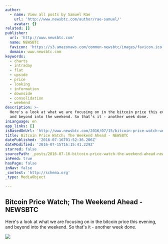 ```yaml
---
author:
  - name: View all posts by Samuel Rae
    url: 'http://www.newsbtc.com/author/rae-samuel/'
    avatar: {}
related: []
publisher:
  url: 'http://www.newsbtc.com'
  name: NEWSBTC
  favicon: 'https://s3.amazonaws.com/common-newsbtc/images/favicon.ico'
  domain: www.newsbtc.com
keywords:
  - charts
  - intraday
  - flat
  - upside
  - price
  - looking
  - information
  - downside
  - consolidation
  - weekend
description: >-
  Here's a look at what we are focusing on in the bitcoin price this evening,
  and beyond into the weekend. So that's it - another week done.
inLanguage: en
app_links: []
isBasedOnUrl: 'http://www.newsbtc.com/2016/07/15/bitcoin-price-watch-weekend-ahead-2/'
title: Bitcoin Price Watch; The Weekend Ahead - NEWSBTC
datePublished: '2016-07-16T01:52:36.206Z'
dateModified: '2016-07-15T16:15:41.229Z'
starred: false
sourcePath: _posts/2016-07-16-bitcoin-price-watch-the-weekend-ahead-newsbtc.md
inFeed: true
hasPage: false
inNav: false
_context: 'http://schema.org'
_type: MediaObject

---
```

<article style=""><h1>Bitcoin Price Watch; The Weekend Ahead - NEWSBTC</h1><p>Here's a look at what we are focusing on in the bitcoin price this evening, and beyond into the weekend. So that's it - another week done.</p><img src="http://s3.amazonaws.com/main-newsbtc-images/2016/07/15171040/Screen-Shot-2016-07-15-at-18.09.43.png" /></article>